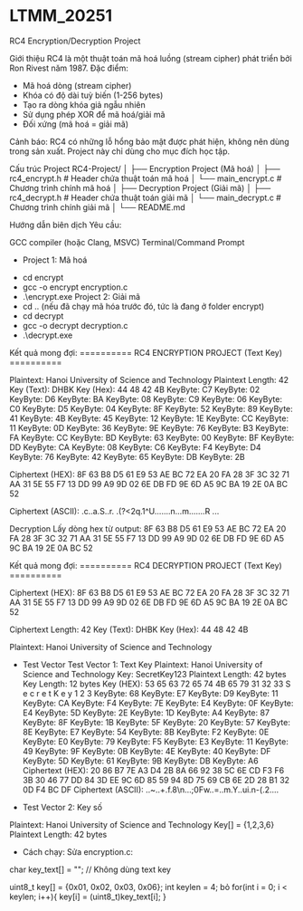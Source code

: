# LTMM_20251
RC4 Encryption/Decryption Project


Giới thiệu
RC4 là một thuật toán mã hoá luồng (stream cipher) phát triển bởi Ron Rivest năm 1987.
Đặc điểm:

- Mã hoá dòng (stream cipher)
- Khóa có độ dài tuỳ biến (1-256 bytes)
- Tạo ra dòng khóa giả ngẫu nhiên
- Sử dụng phép XOR để mã hoá/giải mã
- Đối xứng (mã hoá = giải mã)

Cảnh báo:
 RC4 có những lỗ hổng bảo mật được phát hiện, không nên dùng trong sản xuất. Project này chỉ dùng cho mục đích học tập.

 Cấu trúc Project
RC4-Project/
│
├── Encryption Project (Mã hoá)
│   ├── rc4_encrypt.h          # Header chứa thuật toán mã hoá
│   └── main_encrypt.c         # Chương trình chính mã hoá
│
├── Decryption Project (Giải mã)
│   ├── rc4_decrypt.h          # Header chứa thuật toán giải mã
│   └── main_decrypt.c         # Chương trình chính giải mã
│
└── README.md                

Hướng dẫn biên dịch
Yêu cầu:

GCC compiler (hoặc Clang, MSVC)
Terminal/Command Prompt

- Project 1: Mã hoá
+ cd encrypt
+ gcc -o encrypt encryption.c
+ .\encrypt.exe 
Project 2: Giải mã
+ cd .. (nếu đã chạy mã hóa trước đó, tức là đang ở folder encrypt)
+ cd decrypt
+ gcc -o decrypt decryption.c
+ .\decrypt.exe



Kết quả mong đợi:
========== RC4 ENCRYPTION PROJECT (Text Key) ==========

Plaintext:  Hanoi University of Science and Technology
Plaintext Length: 42
Key (Text): DHBK
Key (Hex): 44 48 42 4B
KeyByte: C7
KeyByte: 02
KeyByte: D6
KeyByte: BA
KeyByte: 08
KeyByte: C9
KeyByte: 06
KeyByte: C0
KeyByte: D5
KeyByte: 04
KeyByte: 8F
KeyByte: 52
KeyByte: 89
KeyByte: 41
KeyByte: 4B
KeyByte: 45
KeyByte: 12
KeyByte: 1E
KeyByte: CC
KeyByte: 11
KeyByte: 0D
KeyByte: 36
KeyByte: 9E
KeyByte: 76
KeyByte: B3
KeyByte: FA
KeyByte: CC
KeyByte: BD
KeyByte: 63
KeyByte: 00
KeyByte: BF
KeyByte: DD
KeyByte: CA
KeyByte: 08
KeyByte: C6
KeyByte: F4
KeyByte: D4
KeyByte: 76
KeyByte: 42
KeyByte: 65
KeyByte: DB
KeyByte: 2B


Ciphertext (HEX): 8F 63 B8 D5 61 E9 53 AE BC 72 EA 20 FA 28 3F 3C 32 71 AA 31 5E 55 F7 13 DD 99 A9 9D 02 6E DB FD 9E 6D A5 9C BA 19 2E 0A BC 52

Ciphertext (ASCII): .c..a.S..r. .(?<2q.1^U.......n...m.......R
...

Decryption
Lấy dòng hex từ output:
8F 63 B8 D5 61 E9 53 AE BC 72 EA 20 FA 28 3F 3C 32 71 AA 31 5E 55 F7 13 DD 99 A9 9D 02 6E DB FD 9E 6D A5 9C BA 19 2E 0A BC 52

Kết quả mong đợi:
========== RC4 DECRYPTION PROJECT (Text Key) ==========

Ciphertext (HEX): 8F 63 B8 D5 61 E9 53 AE BC 72 EA 20 FA 28 3F 3C 32 71 AA 31 5E 55 F7 13 DD 99 A9 9D 02 6E DB FD 9E 6D A5 9C BA 19 2E 0A BC 52

Ciphertext Length: 42
Key (Text): DHBK
Key (Hex): 44 48 42 4B


Plaintext: Hanoi University of Science and Technology


- Test Vector
Test Vector 1: Text Key 
Plaintext: Hanoi University of Science and Technology
Key: SecretKey123
Plaintext Length: 42 bytes
Key Length: 12 bytes
Key (HEX):
53 65 63 72 65 74 4B 65 79 31 32 33
S  e  c  r  e  t  K  e  y  1  2  3
KeyByte: 68
KeyByte: E7
KeyByte: D9
KeyByte: 11
KeyByte: CA
KeyByte: F4
KeyByte: 7E
KeyByte: E4
KeyByte: 0F
KeyByte: E4
KeyByte: 5D
KeyByte: 2E
KeyByte: 1D
KeyByte: A4
KeyByte: 87
KeyByte: 8F
KeyByte: 1B
KeyByte: 5F
KeyByte: 20
KeyByte: 57
KeyByte: 8E
KeyByte: E7
KeyByte: 54
KeyByte: 8B
KeyByte: F2
KeyByte: 0E
KeyByte: E0
KeyByte: 79
KeyByte: F5
KeyByte: E3
KeyByte: 11
KeyByte: 49
KeyByte: 9F
KeyByte: 0B
KeyByte: 4E
KeyByte: 40
KeyByte: DF
KeyByte: 5D
KeyByte: 61
KeyByte: 9B
KeyByte: DB
KeyByte: A6
Ciphertext (HEX): 20 86 B7 7E A3 D4 2B 8A 66 92 38 5C 6E CD F3 F6 3B 30 46 77 DD 84 3D EE 9C 6D 85 59 94 8D 75 69 CB 6E 2D 28 B1 32 0D F4 BC DF
Ciphertext (ASCII):  ..~..+.f.8\n...;0Fw..=..m.Y..ui.n-(.2....


- Test Vector 2:  Key số

Plaintext: Hanoi University of Science and Technology
Key[] = {1,2,3,6}
Plaintext Length: 42 bytes
+ Cách chạy:
Sửa encryption.c:

char key_text[] = "";  // Không dùng text key

uint8_t key[] = {0x01, 0x02, 0x03, 0x06};
int keylen = 4;
bỏ    for(int i = 0; i < keylen; i++){
        key[i] = (uint8_t)key_text[i];
    }